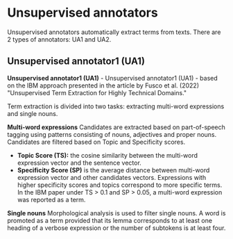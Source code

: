 # Unsupervised annotators

Unsupervised annotators automatically extract terms from texts. There are 2 types of annotators: UA1 and UA2.

## Unsupervised annotator1 (UA1)
**Unsupervised annotator1 (UA1)** - 
Unsupervised annotator1 (UA1) - based on the IBM approach presented in the article by Fusco et al. (2022) "Unsupervised Term Extraction for Highly Technical Domains."

Term extraction is divided into two tasks: extracting multi-word expressions and single nouns.

**Multi-word expressions**
Candidates are extracted based on part-of-speech tagging using patterns consisting of nouns, adjectives and proper nouns. 
Candidates are filtered based on Topic and Specificity scores.
* **Topic Score (TS):** the cosine similarity between the multi-word expression vector and the sentence vector.
* **Specificity Score (SP)** is the average distance between multi-word expression vector and other candidates vectors.
Expressions with higher specificity scores and topics correspond to more specific terms. In the IBM paper under TS > 0.1 and SP > 0.05, a multi-word expression was reported as a term.

**Single nouns**
Morphological analysis is used to filter single nouns. A word is promoted as a term provided that its lemma corresponds to at least one heading of a verbose expression or the number of subtokens is at least four.
